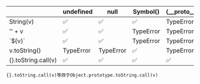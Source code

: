 |                     | undefined | null | Symbol() | {\_\_proto\_\_:null}|
| ------------------- | --------- | --------- | --------- | --------- |
| String(v)           |    ✅    |    ✅    |    ✅    | TypeError |
| '' + v              |    ✅    |    ✅    | TypeError | TypeError |
| \`${v}\`             |    ✅    |    ✅    | TypeError | TypeError |
| v.toString()        | TypeError | TypeError |    ✅    | TypeError |
| {}.toString.call(v) |    ✅    |    ✅    |    ✅    |    ✅    |



```
{}.toString.call(v)等效于Object.prototype.toString.call(v)
```